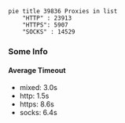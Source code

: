 
```mermaid
pie title 39836 Proxies in list
    "HTTP" : 23913
    "HTTPS": 5907
    "SOCKS" : 14529
```

### Some Info
#### Average Timeout

- mixed: 3.0s
- http: 1.5s
- https: 8.6s
- socks: 6.4s